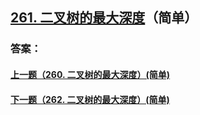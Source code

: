 ## [261. 二叉树的最大深度](https://leetcode-cn.com/problems/merge-two-sorted-lists/)（简单）





### 答案：



#### [上一题（260. 二叉树的最大深度）(简单)](https://github.com/sdwwld/leetCode/blob/master/src/main/java/com/wld/java/leetcode/leetCode0260.md)

#### [下一题（262. 二叉树的最大深度）(简单)](https://github.com/sdwwld/leetCode/blob/master/src/main/java/com/wld/java/leetcode/leetCode0262.md)
